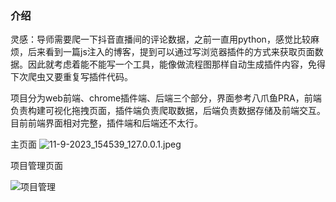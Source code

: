 ### 介绍

灵感：导师需要爬一下抖音直播间的评论数据，之前一直用python，感觉比较麻烦，后来看到一篇js注入的博客，提到可以通过写浏览器插件的方式来获取页面数据。因此就考虑着能不能写一个工具，能像做流程图那样自动生成插件内容，免得下次爬虫又要重复写插件代码。

项目分为web前端、chrome插件端、后端三个部分，界面参考八爪鱼PRA，前端负责构建可视化拖拽页面，插件端负责爬取数据，后端负责数据存储及前端交互。目前前端界面相对完整，插件端和后端还不太行。


主页面
![11-9-2023_154539_127.0.0.1.jpeg](https://img1.imgtp.com/2023/09/11/fDZJZVxc.jpeg)



项目管理页面

![项目管理](https://picdm.sunbangyan.cn/2023/09/05/kee60h.png)
